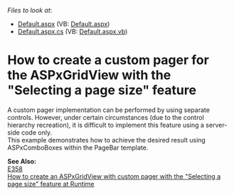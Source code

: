 <!-- default file list -->
*Files to look at*:

* [Default.aspx](./CS/WebSite/Default.aspx) (VB: [Default.aspx](./VB/WebSite/Default.aspx))
* [Default.aspx.cs](./CS/WebSite/Default.aspx.cs) (VB: [Default.aspx.vb](./VB/WebSite/Default.aspx.vb))
<!-- default file list end -->
# How to create a custom pager for the ASPxGridView with the "Selecting a page size" feature


<p>A custom pager implementation can be performed by using separate controls. However, under certain circumstances (due to the control hierarchy recreation), it is difficult to implement this feature using a server-side code only.<br />
This example demonstrates how to achieve the desired result using ASPxComboBoxes within the PageBar template.</p><p><strong>See Also:</strong><br />
<a href="https://www.devexpress.com/Support/Center/p/E358">E358</a><u><br />
</u><a href="https://www.devexpress.com/Support/Center/p/E4802">How to create an ASPxGridView with custom pager with the "Selecting a page size" feature at Runtime</a></p>

<br/>


